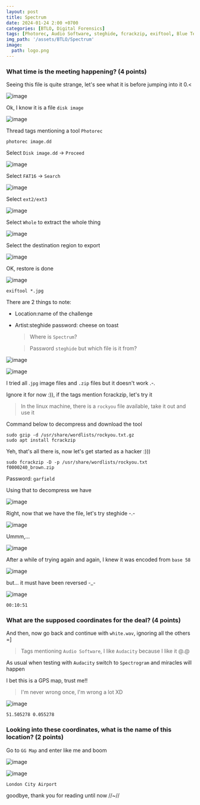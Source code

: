 ```yaml
---
layout: post
title: Spectrum 
date: 2024-01-24 2:00 +0700
categories: [BTLO, Digital Forensics]
tags: [Photorec, Audio Software, steghide, fcrackzip, exiftool, Blue Team, btlo, forensics]     # TAG names should always be lowercase
img_path: '/assets/BTLO/Spectrum'
image: 
  path: logo.png
--- 
```


### What time is the meeting happening? (4 points)

Seeing this file is quite strange, let's see what it is before jumping into it 0.<

![image](https://github.com/zs0b/zs0b.github.io/assets/118095276/6138d1bb-98e9-4165-a2a3-15cf679d37a3)

Ok, I know it is a file `disk image`

![image](https://github.com/zs0b/zs0b.github.io/assets/118095276/1e09ca92-e04a-458f-93d1-589e96d92b68)

Thread tags mentioning a tool `Photorec`

```
photorec image.dd

```

Select `Disk image.dd` -> `Proceed`

![image](https://github.com/zs0b/zs0b.github.io/assets/118095276/4115055d-2082-4b64-95e3-1a1b13b177f0)

Select `FAT16` -> `Search`

![image](https://github.com/zs0b/zs0b.github.io/assets/118095276/8abb1791-79ab-4ab4-b31a-a5823a69d192)

Select `ext2/ext3`

![image](https://github.com/zs0b/zs0b.github.io/assets/118095276/569f289d-082e-4be1-88b4-c338ec8b3f7e)

Select `Whole` to extract the whole thing

![image](https://github.com/zs0b/zs0b.github.io/assets/118095276/96fc0eaa-ca0f-4074-8d6a-e1ab06280809)

Select the destination region to export

![image](https://github.com/zs0b/zs0b.github.io/assets/118095276/d19fbb96-cce0-4977-9df6-9a99d449b5ba)

OK, restore is done

![image](https://github.com/zs0b/zs0b.github.io/assets/118095276/3273d285-a9ad-4c1c-afc4-2c0f130a1974)

```
exiftool *.jpg

```

There are 2 things to note:
- Location:name of the challenge
- Artist:steghide password: cheese on toast
  >Where is `Spectrum`?
  
    >Password `steghide` but which file is it from?

![image](https://github.com/zs0b/zs0b.github.io/assets/118095276/9641aeb3-28c8-44e3-835e-f2da9b8b173d)

![image](https://github.com/zs0b/zs0b.github.io/assets/118095276/82cbcfd3-deb1-49d4-aed9-7a29719a7626)

I tried all .`jpg` image files and `.zip` files but it doesn't work .-.

Ignore it for now :)), if the tags mention fcrackzip, let's try it
> In the linux machine, there is a `rockyou` file available, take it out and use it

Command below to decompress and download the tool

```
sudo gzip -d /usr/share/wordlists/rockyou.txt.gz
sudo apt install fcrackzip
```
Yeh, that's all there is, now let's get started as a hacker :)))

```
sudo fcrackzip -D -p /usr/share/wordlists/rockyou.txt f0000240_brown.zip

```

Password: `garfield`

Using that to decompress we have

![image](https://github.com/zs0b/zs0b.github.io/assets/118095276/ce7e525b-200c-48f6-a1f2-4ab56fe69cf7)

Right, now that we have the file, let's try steghide -.-

![image](https://github.com/zs0b/zs0b.github.io/assets/118095276/3270e694-ee35-41e1-a8a7-7b50280b9501)

Ummm,...

![image](https://github.com/zs0b/zs0b.github.io/assets/118095276/c7c4af8c-8396-4c0b-8f22-4098bfcc080f)

After a while of trying again and again, I knew it was encoded from `base 58`

![image](https://github.com/zs0b/zs0b.github.io/assets/118095276/6661a385-2364-462f-aec2-db0371353ff9)

but... it must have been reversed -_-

![image](https://github.com/zs0b/zs0b.github.io/assets/118095276/8cfb89c9-9738-4335-835e-8ef5d741e0f5)

`00:10:51`

### What are the supposed coordinates for the deal? (4 points)

And then, now go back and continue with `white.wav`, ignoring all the others =]
> Tags mentioning `Audio Software`, I like `Audacity` because I like it @.@

As usual when testing with `Audacity` switch to `Spectrogram` and miracles will happen

I bet this is a GPS map, trust me!!
> I'm never wrong once, I'm wrong a lot XD

![image](https://github.com/zs0b/zs0b.github.io/assets/118095276/ccd8cf77-5a89-4558-9f49-48aebb3a81eb)

`51.505278 0.055278`

### Looking into these coordinates, what is the name of this location? (2 points)

Go to `GG Map` and enter like me and boom


![image](https://github.com/zs0b/zs0b.github.io/assets/118095276/2528225f-2457-4d22-84ea-c2dddd412a41)

![image](https://github.com/zs0b/zs0b.github.io/assets/118095276/a3b66f98-c88a-4575-b8f2-b450b1e066dd)

`London City Airport`

goodbye, thank you for reading until now //~//



























